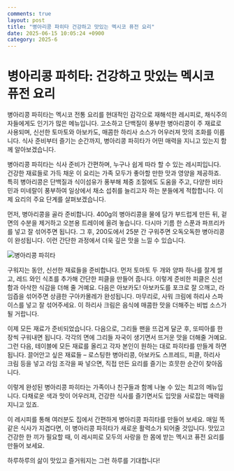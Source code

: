 ```yaml
---
comments: true
layout: post
title: "병아리콩 파히타 건강하고 맛있는 멕시코 퓨전 요리"
date: 2025-06-15 10:05:24 +0900
category: 2025-6
---
```


# 병아리콩 파히타: 건강하고 맛있는 멕시코 퓨전 요리

병아리콩 파히타는 멕시코 전통 요리를 현대적인 감각으로 재해석한 레시피로, 채식주의자들에게도 인기가 많은 메뉴입니다. 고소하고 단백질이 풍부한 병아리콩이 주 재료로 사용되며, 신선한 토마토와 아보카도, 매콤한 하리사 소스가 어우러져 맛의 조화를 이룹니다. 식사 준비부터 즐기는 순간까지, 병아리콩 파히타가 어떤 매력을 지니고 있는지 함께 알아보겠습니다.

병아리콩 파히타는 식사 준비가 간편하며, 누구나 쉽게 따라 할 수 있는 레시피입니다. 건강한 재료들로 가득 채운 이 요리는 가족 모두가 좋아할 만한 맛과 영양을 제공하죠. 특히 병아리콩은 단백질과 식이섬유가 풍부해 체중 조절에도 도움을 주고, 다양한 비타민과 미네랄이 풍부하여 일상에서 채소 섭취를 늘리고자 하는 분들에게 적합합니다. 이제 요리의 주요 단계를 살펴보겠습니다.

먼저, 병아리콩을 골라 준비합니다. 400g의 병아리콩을 물에 담가 부드럽게 만든 뒤, 겉면의 수분을 제거하고 오븐용 트레이에 올려 놓습니다. 다시마 기름 한 스푼과 파프리카를 넣고 잘 섞어주면 됩니다. 그 후, 200도에서 25분 간 구워주면 오독오독한 병아리콩이 완성됩니다. 이런 간단한 과정에서 더욱 깊은 맛을 느낄 수 있습니다.

![병아리콩 파히타](https://www.themealdb.com/images/media/meals/tvtxpq1511464705.jpg)

구워지는 동안, 신선한 재료들을 준비합니다. 먼저 토마토 두 개와 양파 하나를 잘게 썰고, 레드 와인 식초를 추가해 간단한 피클을 만들어 줍니다. 이렇게 준비한 피클은 신선함과 아삭한 식감을 더해 줄 거예요. 다음은 아보카도! 아보카도를 포크로 잘 으깨고, 라임즙을 섞어주면 상큼한 구아카몰레가 완성됩니다. 마무리로, 사워 크림에 하리사 스파이스를 넣고 잘 섞어주세요. 이 하리사 크림은 음식에 매콤한 맛을 더해주는 비법 소스가 될 거랍니다.

이제 모든 재료가 준비되었습니다. 다음으로, 그리들 팬을 뜨겁게 달군 후, 또띠아를 한 장씩 구워내면 됩니다. 각각의 면에 그리들 자국이 생기면서 뜨거운 맛을 더해줄 거예요. 그런 다음, 테이블에 모든 재료를 올리고 각자 본인이 원하는 대로 파히타를 만들게 하면 됩니다. 끌어안고 싶은 재료들 – 로스팅한 병아리콩, 아보카도 스프레드, 피클, 하리사 크림 등을 넣고 라임 조각을 짜 넣으면, 직접 만든 요리를 즐기는 흐뭇한 순간이 찾아옵니다.

이렇게 완성된 병아리콩 파히타는 가족이나 친구들과 함께 나눌 수 있는 최고의 메뉴입니다. 다채로운 색과 맛이 어우러져, 건강한 식사를 즐기면서도 입맛을 사로잡는 매력을 지니고 있죠. 

이 레시피를 통해 여러분도 집에서 간편하게 병아리콩 파히타를 만들어 보세요. 매일 똑같은 식사가 지겹다면, 이 병아리콩 파히타가 새로운 활력소가 되어줄 것입니다. 맛있고 건강한 한 끼가 필요할 때, 이 레시피로 모두의 사랑을 한 몸에 받는 멕시코 퓨전 요리를 만들어 보세요. 

하루하루의 삶이 맛있고 즐거워지는 그런 하루를 기대합니다!